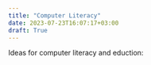 ```yaml
---
title: "Computer Literacy"
date: 2023-07-23T16:07:17+03:00
draft: True
---
```

Ideas for computer literacy and eduction:

